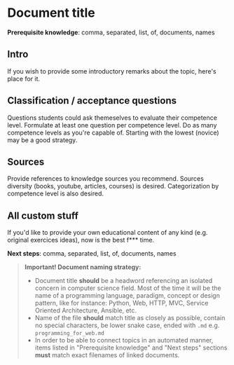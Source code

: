# Document title

**Prerequisite knowledge**: comma, separated, list, of, documents, names

## Intro
If you wish to provide some introductory remarks about the topic, here's place for it.

## Classification / acceptance questions
Questions students could ask themeselves to evaluate their competence level.
Formulate at least one question per competence level. Do as many competence levels as you're capable of. Starting with the lowest (novice) may be a good strategy.

## Sources
Provide references to knowledge sources you recommend. Sources diversity (books, youtube, articles, courses) is desired. Categorization by competence level is also desired.

## All custom stuff
If you'd like to provide your own educational content of any kind (e.g. original exercices ideas), now is the best f*** time.

**Next steps**: comma, separated, list, of, documents, names

> **Important! Document naming strategy:** 
> - Document title __should__ be a headword referencing an isolated concern in computer science field. Most of the time it will be the name of a programming language, paradigm, concept or design pattern, like for instance: Python, Web, HTTP, MVC, Service Oriented Architecture, Ansible, etc.
> - Name of the file __should__ match title as closely as possible, contain no special characters, be lower snake case, ended with `.md` e.g.  `programming_for_web.md`
> - In order to be able to connect topics in an automated manner, items listed in "Prerequisite knowledge" and "Next steps" sections __must__ match exact filenames of linked documents. 
